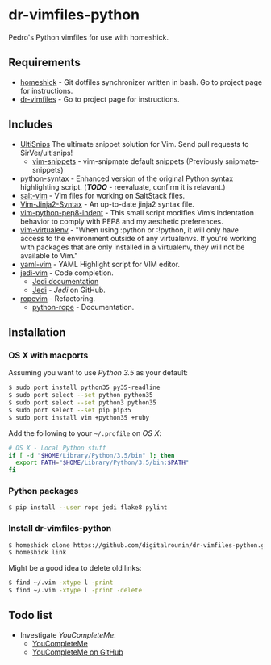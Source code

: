 # dr-vimfiles-python

Pedro's Python vimfiles for use with homeshick.


## Requirements

  - [homeshick][] - Git dotfiles synchronizer written in bash.  Go to project
    page for instructions.
  - [dr-vimfiles][] - Go to project page for instructions.


## Includes

  - [UltiSnips][] The ultimate snippet solution for Vim. Send pull requests to
    SirVer/ultisnips!
    - [vim-snippets][] - vim-snipmate default snippets (Previously
      snipmate-snippets)
  - [python-syntax][] - Enhanced version of the original Python syntax
    highlighting script.  (***TODO*** - reevaluate, confirm it is relavant.)
  - [salt-vim][] - Vim files for working on SaltStack files.
  - [Vim-Jinja2-Syntax][] - An up-to-date jinja2 syntax file.
  - [vim-python-pep8-indent][] - This small script modifies Vim’s indentation
    behavior to comply with PEP8 and my aesthetic preferences.
  - [vim-virtualenv][] - "When using :python or :!python, it will only have
    access to the environment outside of any virtualenvs. If you're working
    with packages that are only installed in a virtualenv, they will not be
    available to Vim."
  - [yaml-vim][] - YAML Highlight script for VIM editor.
  - [jedi-vim][] - Code completion.
    - [Jedi documentation][]
    - [Jedi][] - _Jedi_ on GitHub.
  - [ropevim][] - Refactoring.
    - [python-rope][] - Documentation.


## Installation

### OS X with macports

Assuming you want to use _Python 3.5_ as your default:

  ```bash
  $ sudo port install python35 py35-readline
  $ sudo port select --set python python35
  $ sudo port select --set python3 python35
  $ sudo port select --set pip pip35
  $ sudo port install vim +python35 +ruby
  ```

Add the following to your `~/.profile` on _OS X_:

  ```bash
  # OS X - Local Python stuff
  if [ -d "$HOME/Library/Python/3.5/bin" ]; then
    export PATH="$HOME/Library/Python/3.5/bin:$PATH"
  fi
  ```

### Python packages

  ```bash
  $ pip install --user rope jedi flake8 pylint
  ```

### Install dr-vimfiles-python

  ```bash
  $ homeshick clone https://github.com/digitalrounin/dr-vimfiles-python.git
  $ homeshick link
  ```

Might be a good idea to delete old links:

  ```bash
  $ find ~/.vim -xtype l -print
  $ find ~/.vim -xtype l -print -delete
  ```


## Todo list

  - Investigate _YouCompleteMe_:
    - [YouCompleteMe][]
    - [YouCompleteMe on GitHub][]




[YouCompleteMe]: http://valloric.github.io/YouCompleteMe/
[YouCompleteMe on GitHub]: https://github.com/Valloric/YouCompleteMe

[homeshick]: https://github.com/andsens/homeshick
[dr-vimfiles]: https://github.com/digitalrounin/dr-vimfiles

[UltiSnips]: https://github.com/SirVer/ultisnips
[Vim-Jinja2-Syntax]: https://github.com/Glench/Vim-Jinja2-Syntax
[python-syntax]: https://github.com/hdima/python-syntax
[salt-vim]: https://github.com/saltstack/salt-vim
[vim-python-pep8-indent]: https://github.com/hynek/vim-python-pep8-indent
[vim-snippets]: https://github.com/honza/vim-snippets
[vim-virtualenv]: https://github.com/jmcantrell/vim-virtualenv
[yaml-vim]: https://github.com/ingydotnet/yaml-vim

[python-rope]: https://github.com/python-rope/rope
[ropevim]: https://github.com/python-rope/ropevim

[Jedi documentation]: http://jedi.jedidjah.ch/en/latest/
[Jedi]: https://github.com/davidhalter/jedi
[jedi-vim]: https://github.com/davidhalter/jedi-vim

